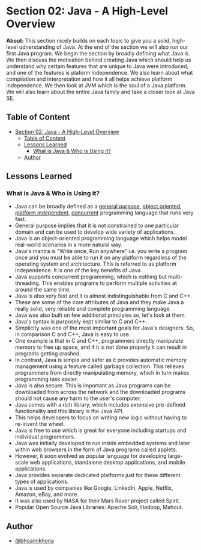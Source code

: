 # Section 02: Java - A High-Level Overview

**About:** This section nicely builds on each topic to give you a solid, high-level udnerstanding of Java. At the end of the section we will also run our first Java program. We begin the section by broadly defining what Java is. We then discuss the motivation behind creating Java which should help us understand why certain features that are unique to Java were introduced, and one of the features is plaform independence. We also learn about what compilation and interpretation and how it all helps achieve platform independence. We then look at JVM which is the soul of a Java platform. We will also learn about the entire Java family and take a closer look at Java SE.

## Table of Content

- [Section 02: Java - A High-Level Overview](#section-02-java---a-high-level-overview)
  - [Table of Content](#table-of-content)
  - [Lessons Learned](#lessons-learned)
    - [What is Java \& Who is Using it?](#what-is-java--who-is-using-it)
  - [Author](#author)

## Lessons Learned

### What is Java & Who is Using it?

- Java can be broadly defined as a <ins>general purpose</ins>, <ins>object oriented</ins>, <ins>platform independent</ins>, <ins>concurrent</ins> programming language that runs very fast.
- General purpose implies that it is not constrained to one particular domain and can be used to develop wide variety of applications.
- Java is an object-oriented programming language which helps model real-world scenarios in a more natural way.
- Java's mantra is "Write once, Run anywhere" i.e. you write a program once and you must be able to run it on any platform regardless of the operating system and architecture. This is referred to as platform independence. It is one of the key benefits of Java.
- Java supports concurrent programming, which is nothing but multi-threading. This enables programs to perform multiple activities at around the same time.
- Java is also very fast and it is almost indistinguishable from C and C++.
- These are some of the core attributes of Java and they make Java a really solid, very reliable and complete programming language.
- Java was also built on few additional principles so, let's look at them.
- Java's syntax is purposely kept similar to C and C++.
- Simplicity was one of the most important goals for Java's designers. So, in comparison C and C++, Java is easy to use.
- One example is that in C and C++, programmers directly manipulate memory to free up space, and if it is not done properly it can result in programs getting crashed.
- In contrast, Java is simple and safer as it provides automatic memory management using a feature called garbage collection. This relieves programmers from directly manipulating memory, which in turn makes programming task easier.
- Java is also secure. This is important as Java programs can be downloaded from across the network and the downloaded programs should not cause any harm to the user's computer.
- Java comes with a rich library, which includes extensive pre-defined functionality and this library is the Java API.
- This helps developers to focus on writing new logic without having to re-invent the wheel.
- Java is free to use which is great for everyone including startups and individual programmers.
- Java was initially developed to run inside embedded systems and later within web browsers in the form of Java programs called applets.
- However, it soon evolved as popular language for developing large-scale web applications, standalone desktop applications, and mobile applications.
- Java provides separate dedicated platforms just for these different types of applications.
- Java is used by companies like Google, LinkedIn, Apple, Netflix, Amazon, eBay, and more.
- It was also used by NASA for their Mars Rover project called Spirit.
- Popular Open Source Java Libraries: Apache Solr, Hadoop, Mahout.

## Author

- [@bhoamikhona](https://github.com/bhoamikhona)
